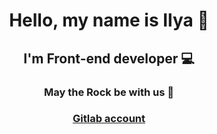 <h1 align="center">Hello, my name is Ilya 👋</h1>
<h2 align="center">I'm Front-end developer 💻</h2>
<h3 align="center">May the Rock be with us 🤘</h3>
<h3 align="center">
  <a href="https://gitlab.com/K1nGsmaN-hub">Gitlab account</a>
</h3>
